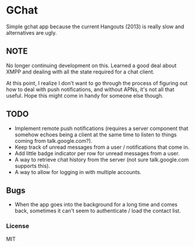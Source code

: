 # GChat
Simple gchat app because the current Hangouts (2013) is really slow and
alternatives are ugly.

## NOTE
No longer continuing development on this. Learned a good deal about XMPP and
dealing with all the state required for a chat client. 

At this point, I realize I don't want to go through the process of figuring out 
how to deal with push notifications, and without APNs, it's not all that useful.
Hope this might come in handy for someone else though.

## TODO
 - Implement remote push notifications (requires a server component that somehow
   echoes being a client at the same time to listen to things coming from
   talk.google.com?).
 - Keep track of unread messages from a user / notifications that come in.
 - Add little badge indicator per row for unread messages from a user.
 - A way to retrieve chat history from the server (not sure talk.google.com
   supports this).
 - A way to allow for logging in with multiple accounts.

## Bugs
 - When the app goes into the background for a long time and comes back,
   sometimes it can't seem to authenticate / load the contact list.

### License
MIT
